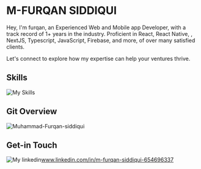  # M-FURQAN SIDDIQUI
Hey, I'm furqan, an Experienced Web and Mobile app Developer, with a track record of 1+ years in the industry. Proficient in React, React Native, , NextJS, Typescript, JavaScript,  Firebase, and more, of over many satisfied clients.

Let's connect to explore how my expertise can help your ventures thrive.

## Skills
![My Skills](https://skillicons.dev/icons?i=react,nextjs,firebase,nodejs,apollo,graphql,mongodb,express,js,ts,redux,sass,flutter,bootstrap,materialui,netlify,css,html)


## Git Overview
<img align="center" src="https://github-readme-stats.vercel.app/api?username=Muhammad-Furqan-siddiqui&show_icons=true" alt="Muhammad-Furqan-siddiqui" />


## Get-in Touch

![My linkedin](https://skillicons.dev/icons?i=linkedin)www.linkedin.com/in/m-furqan-siddiqui-654696337
